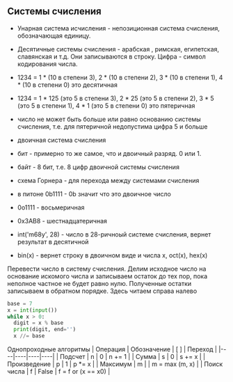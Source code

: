 ## Системы счисления

- Унарная система исчисления - непозиционная система счисления, обозначающая единицу.
- Десятичные системы счисления - арабская , римская, египетская, славянская и т.д. Они записываются в строку. Цифра - символ кодирования числа.
- 1234 = 1 * (10 в степени 3), 2 * (10 в степени 2), 3 * (10 в степени 1), 4 * (10 в степени 0) это десятичная
- 1234 = 1 * 125 (это 5 в степени 3), 2 * 25 (это 5 в степени 2), 3 * 5 (это 5 в степени 1), 4 * 1 (это 5 в степени 0) это пятеричная
- число не может быть больше или равно основанию системы счисления, т.е. для пятеричной недопустима цифра 5 и больше

- двоичная система счисления
- бит - примерно то же самое, что и двоичный разряд. 0 или 1.
- байт - 8 бит, т.е. 8 цифр двоичной системы счисления
- схема Горнера - для перехода между системами счисления


- в питоне 0b1111 - 0b значит что это двоичное число
- 0o1111 - восьмеричная
- 0x3AB8 - шестнадцатеричная
- int('m68y', 28) - число в 28-ричноый системе счисления, вернет результат в десятичной
- bin(x) - вернет строку в двоичном виде и числа x, oct(x), hex(x)

Перевести число в систему счисления. Делим исходное число на основание искомого числа и записываем остаток до тех пор, пока неполное частное не будет равно нулю. Полученные остатки записываем в обратном порядке. Здесь читаем справа налево
```python
base = 7
x = int(input())
while x > 0:
  digit = x % base
  print(digit, end='')
  x //= base
```

Однопроходные алгоритмы
| Операция | Обозначение | [ ] | Переход |
|----|----|----|----|
| Подсчет | n | 0 | n += 1 |
| Сумма | s | 0 | s += x |
| Произведение | p | 1 | p *= x |
| Максимум | m |  | m = max (m, x) |
| Поиск числа | f | False | f = f or (x == x0) |


